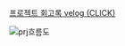 [프로젝트 회고록 velog (CLICK)](https://velog.io/@jiyoung_exemmm/%ED%94%84%EB%A1%9C%EC%A0%9D%ED%8A%B8-%ED%9A%8C%EA%B3%A0%EB%A1%9D)

![prj흐름도](https://user-images.githubusercontent.com/74406061/128446513-8cf9c175-5f4a-49aa-ae41-f40db3f18a7d.jpg)
